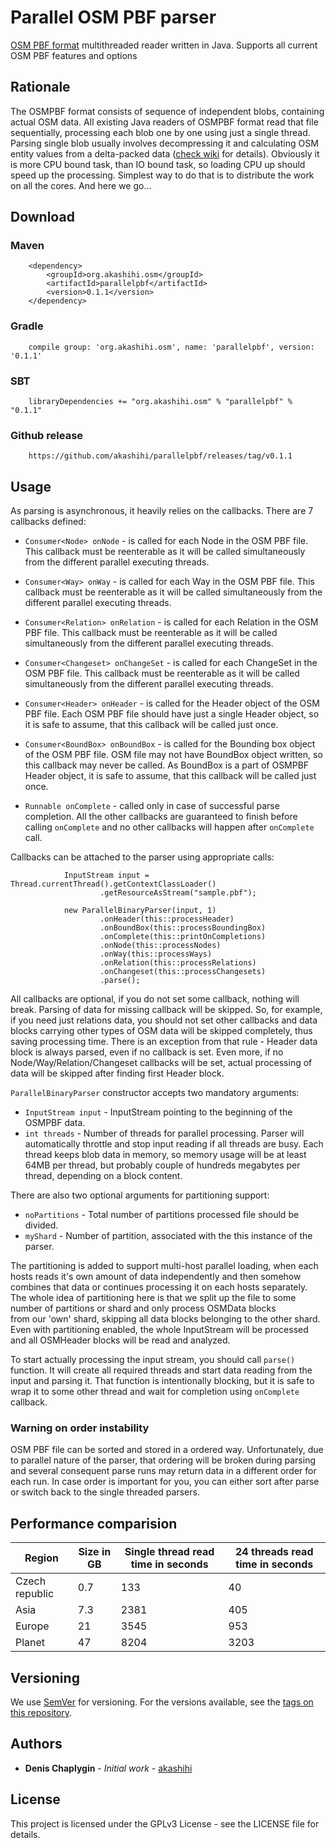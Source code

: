 # Parallel OSM PBF parser

[OSM PBF format](https://wiki.openstreetmap.org/wiki/PBF_Format) multithreaded reader written in Java. Supports all 
current OSM PBF features and options

## Rationale


The OSMPBF format consists of sequence of independent blobs, containing actual OSM data. All existing Java readers
of OSMPBF format read that file sequentially, processing each blob one by one using just a single thread. 
Parsing single blob usually involves decompressing it and calculating OSM entity values from a delta-packed
data ([check wiki](https://wiki.openstreetmap.org/wiki/PBF_Format) for details). Obviously it is more
CPU bound task, than IO bound task, so loading CPU up should speed up the processing. Simplest way to do that
is to distribute the work on all the cores. And here we go...

## Download

### Maven 
        
        <dependency>
            <groupId>org.akashihi.osm</groupId>
            <artifactId>parallelpbf</artifactId>
            <version>0.1.1</version>
        </dependency>
        
### Gradle

        compile group: 'org.akashihi.osm', name: 'parallelpbf', version: '0.1.1'
        
### SBT 
                        
        libraryDependencies += "org.akashihi.osm" % "parallelpbf" % "0.1.1"
        
### Github release

        https://github.com/akashihi/parallelpbf/releases/tag/v0.1.1
        
## Usage                
        
As parsing is asynchronous, it heavily relies on the callbacks. There are 7 callbacks defined:

* `Consumer<Node> onNode` - is called for each Node in the OSM PBF file. This callback must be reenterable as it will be 
called simultaneously from the different parallel executing threads.

* `Consumer<Way> onWay` - is called for each Way in the OSM PBF file. This callback must be reenterable as it will be 
called simultaneously from the different parallel executing threads.

* `Consumer<Relation> onRelation` - is called for each Relation in the OSM PBF file. This callback must be reenterable as it will be 
called simultaneously from the different parallel executing threads.

* `Consumer<Changeset> onChangeSet` - is called for each ChangeSet in the OSM PBF file. This callback must be reenterable as it will be 
called simultaneously from the different parallel executing threads.

* `Consumer<Header> onHeader` - is called for the Header object of the OSM PBF file. Each OSM PBF file should have just a single Header object,
so it is safe to assume, that this callback will be called just once.

* `Consumer<BoundBox> onBoundBox` - is called for the Bounding box object of the OSM PBF file. OSM file may not have BoundBox object written,
so this callback may never be called. As BoundBox is a part of OSMPBF Header object, it is safe to assume, that this callback will be called just once.

* `Runnable onComplete` - called only in case of successful parse completion. All the other callbacks are guaranteed 
to finish before calling `onComplete` and no other callbacks will happen after `onComplete` call.

Callbacks can be attached to the parser using appropriate calls:

                InputStream input = Thread.currentThread().getContextClassLoader()
                        .getResourceAsStream("sample.pbf");
        
                new ParallelBinaryParser(input, 1)
                        .onHeader(this::processHeader)
                        .onBoundBox(this::processBoundingBox)
                        .onComplete(this::printOnCompletions)
                        .onNode(this::processNodes)
                        .onWay(this::processWays)
                        .onRelation(this::processRelations)
                        .onChangeset(this::processChangesets)
                        .parse();


All callbacks are optional, if you do not set some callback, nothing will break. Parsing of data for missing callback 
will be skipped. So, for example, if you need just relations data, you should not set other callbacks and data blocks carrying
other types of OSM data will be skipped completely, thus saving processing time. 
There is an exception from that rule - Header data block is always parsed, even if no callback is set.
Even more, if no Node/Way/Relation/Changeset callbacks will be set,  actual processing of data will be skipped 
after finding first Header block. 

`ParallelBinaryParser` constructor accepts two mandatory arguments:

* `InputStream input` - InputStream pointing to the beginning of the OSMPBF data. 
* `int threads` - Number of threads for parallel processing. Parser will automatically throttle and stop input 
reading if all threads are busy. Each thread keeps blob data in memory, so memory usage will be at least
64MB per thread, but probably couple of hundreds megabytes per thread, depending on a block content.

There are also two optional arguments for partitioning support:

* `noPartitions` - Total number of partitions processed file should be divided.
* `myShard` - Number of partition, associated with the this instance of the parser.

The partitioning is added to support multi-host parallel loading, when each hosts reads it's own amount of data 
independently and then somehow combines that data or continues processing it on each hosts separately. The whole idea
of partitioning here is that we split up the file to some number of partitions or shard and only process OSMData blocks  
from our 'own' shard, skipping all data blocks belonging to the other shard. Even with partitioning enabled, the whole
InputStream will be processed and all OSMHeader blocks will be read and analyzed.

To start actually processing the input stream, you should call `parse()` function. It will create all required threads
and start data reading from the input and parsing it. That function is intentionally blocking, but it is safe to 
wrap it to some other thread and wait for completion using `onComplete` callback.  

### Warning on order instability

OSM PBF file can be sorted and stored in a ordered way. Unfortunately, due to parallel nature of the parser, that 
ordering will be broken during parsing and several consequent parse runs may return data in a different order for 
each run. In case order is important for you, you can either sort after parse or switch back to the single threaded
parsers. 


## Performance comparision

| Region         | Size in GB | Single thread read time in seconds | 24 threads read time in seconds |
|----------------|------------|------------------------------------|---------------------------------|
| Czech republic |  0.7       |  133                               | 40                              |
| Asia           |  7.3       |  2381                              | 405                             |
| Europe         |  21        |  3545                              | 953                             |
| Planet         |  47        |  8204                              | 3203                            |

## Versioning

We use [SemVer](http://semver.org/) for versioning. For the versions available, see the [tags on this repository](https://github.com/akashihi/parallelpbf/tags). 

## Authors

* **Denis Chaplygin** - *Initial work* - [akashihi](https://github.com/akashihi)

## License

This project is licensed under the GPLv3 License - see the LICENSE file for details.